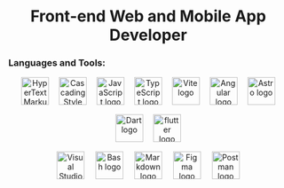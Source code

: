 <h1 align="center">Front-end Web and Mobile App Developer</h1>
<h3 align="left">Languages and Tools:</h3>
<p align="center">
  <img src="https://skillicons.dev/icons?i=html" height="50" alt="HyperText Markup Language logo" title="HTML" />
  <img width="10" />
  <img src="https://skillicons.dev/icons?i=css" height="50" alt="Cascading Style Sheets logo" title="CSS" />
  <img width="10" />
  <img src="https://skillicons.dev/icons?i=js" height="50" alt="JavaScript logo" title="JavaScript" />
  <img width="10" />
  <img src="https://skillicons.dev/icons?i=ts" height="50" alt="TypeScript logo" title="TypeScript" />
  <img width="10" />
  <img src="https://skillicons.dev/icons?i=vite" height="50" alt="Vite logo" title="Vite"  />
  <img width="10" />
  <img src="https://skillicons.dev/icons?i=angular" height="50" alt="Angular logo" title="Angular"  />
  <img width="10" />
  <img src="https://skillicons.dev/icons?i=astro" height="50" alt="Astro logo" title="Astro"  />
</p>

<p align="center">
  <img src="https://skillicons.dev/icons?i=dart" height="50" alt="Dart logo" title="Dart" />
  <img width="10" />
  <img src="https://skillicons.dev/icons?i=flutter" height="50" alt="flutter logo" title="Flutter"  />
</p>

<p align="center">
  <img src="https://skillicons.dev/icons?i=vscode" height="50" alt="Visual Studio Code logo" title="Visual Studio Code"  />
  <img width="12" />
  <img src="https://skillicons.dev/icons?i=bash" height="50" alt="Bash logo" title="Bash"  />
  <img width="12" />
  <img src="https://skillicons.dev/icons?i=md" height="50" alt="Markdown logo" title="Markdown" />
  <img width="12" />
  <img src="https://skillicons.dev/icons?i=figma" height="50" alt="Figma logo" title="Figma" />
  <img width="12" />
  <img src="https://skillicons.dev/icons?i=postman" height="50" alt="Postman logo" title="Postman"  />
</p>
